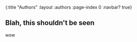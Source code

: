 {:title "Authors"
 :layout :authors
 :page-index 0
 :navbar? true}
 
 ## Blah, this shouldn't be seen
 
 wow

